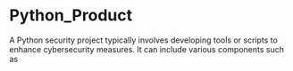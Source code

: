 # Python_Product

A Python security project typically involves developing tools or scripts to enhance cybersecurity measures. 
It can include various components such as
